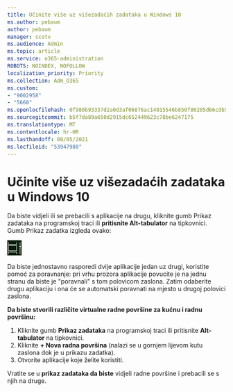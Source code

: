 ```yaml
---
title: Učinite više uz višezadaćih zadataka u Windows 10
ms.author: pebaum
author: pebaum
manager: scotv
ms.audience: Admin
ms.topic: article
ms.service: o365-administration
ROBOTS: NOINDEX, NOFOLLOW
localization_priority: Priority
ms.collection: Adm_O365
ms.custom:
- "9002958"
- "5660"
ms.openlocfilehash: 0f980b93337d2a0d3af06876ac14015546b850f80205d66cdb5c4a6fce162c2e
ms.sourcegitcommit: b5f7da89a650d2915dc652449623c78be6247175
ms.translationtype: MT
ms.contentlocale: hr-HR
ms.lasthandoff: 08/05/2021
ms.locfileid: "53947980"
---
```

# <a name="do-more-with-multitasking-in-windows-10"></a>Učinite više uz višezadaćih zadataka u Windows 10

Da biste vidjeli ili se prebacili s aplikacije na drugu, kliknite gumb Prikaz zadataka na programskoj traci ili **pritisnite Alt-tabulator** na tipkovnici.  Gumb Prikaz zadatka izgleda ovako:

![Gumb Prikaz zadatka](media/task-view.png)

Da biste jednostavno rasporedi dvije aplikacije jedan uz drugi, koristite pomoć za poravnanje: pri vrhu prozora aplikacije povucite je na jednu stranu da biste je "poravnali" s tom polovicom zaslona. Zatim odaberite drugu aplikaciju i ona će se automatski poravnati na mjesto u drugoj polovici zaslona.

**Da biste stvorili različite virtualne radne površine za kućnu i radnu površinu:**

1. Kliknite gumb **Prikaz zadataka** na programskoj traci ili pritisnite **Alt-tabulator** na tipkovnici.
2. Kliknite **+ Nova radna površina** (nalazi se u gornjem lijevom kutu zaslona dok je u prikazu zadatka).
3. Otvorite aplikacije koje želite koristiti. 

Vratite se u **prikaz zadataka da biste** vidjeli radne površine i prebacili se s njih na druge.
